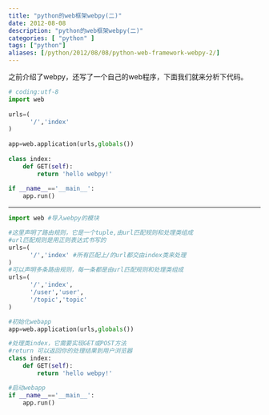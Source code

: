 ```yaml
---
title: "python的web框架webpy(二)"
date: 2012-08-08
description: "python的web框架webpy(二)"
categories: [ "python" ]
tags: ["python"]
aliases: [/python/2012/08/08/python-web-framework-webpy-2/]
---
```


之前介绍了webpy，还写了一个自己的web程序，下面我们就来分析下代码。

```python
# coding:utf-8  
import web  
  
urls=(  
      '/','index'  
)  
  
app=web.application(urls,globals())  
  
class index:  
    def GET(self):  
        return 'hello webpy!'  
  
if __name__=='__main__':  
    app.run()  
```

---
```python
import web #导入webpy的模块
```

```python
#这里声明了路由规则，它是一个tuple,由url匹配规则和处理类组成  
#url匹配规则是用正则表达式书写的  
urls=(  
      '/','index' #所有匹配上/的url都交由index类来处理  
)  
#可以声明多条路由规则，每一条都是由url匹配规则和处理类组成  
urls=(  
      '/','index',  
      '/user','user',  
      '/topic','topic'  
)  
```

```python
#初始化webapp  
app=web.application(urls,globals())  
```

```python
#处理类index，它需要实现GET或POST方法  
#return 可以返回你的处理结果到用户浏览器  
class index:  
    def GET(self):  
        return 'hello webpy!'  
```

```python
#启动webapp  
if __name__=='__main__':  
    app.run()  
```
